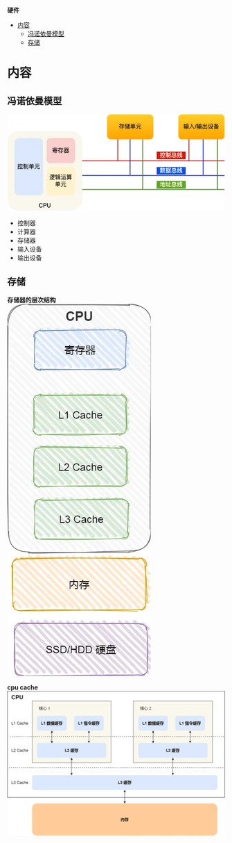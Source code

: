 **硬件**
- [内容](#内容)
  - [冯诺依曼模型](#冯诺依曼模型)
  - [存储](#存储)

# 内容 #
## 冯诺依曼模型 ##
![](./images/architecture.webp)

- 控制器
- 计算器
- 存储器
- 输入设备
- 输出设备

## 存储 ##
**存储器的层次结构**  
![](./images/store.webp)

**cpu cache**  
![](./images/cpu_cache.webp)

